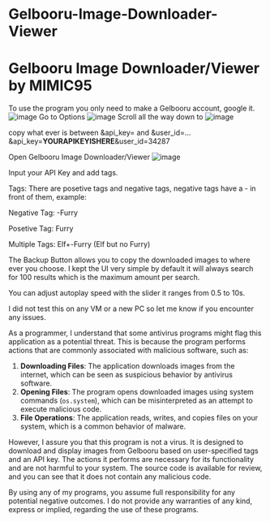 # Gelbooru-Image-Downloader-Viewer
<h1>Gelbooru Image Downloader/Viewer by MIMIC95</h1>

To use the program you only need to make a Gelbooru account, google it. 
![image](https://github.com/user-attachments/assets/80f7bf9b-f3e5-4d14-b8d8-706b38470294)
Go to Options
![image](https://github.com/user-attachments/assets/1b04d040-6cf2-4fe1-a62c-631fa7f65289)
Scroll all the way down to 
![image](https://github.com/user-attachments/assets/efb64f02-cce3-454a-ac51-a9f7066dfe9a)

copy what ever is between &api_key= and &user_id=... 
&api_key=<b>YOURAPIKEYISHERE</b>&user_id=34287

Open Gelbooru Image Downloader/Viewer
![image](https://github.com/user-attachments/assets/eed66c4b-6fdc-43c4-8229-8cd60dfcba00)

Input your API Key and add tags.

Tags:
There are posetive tags and negative tags, negative tags have a - in front of them, example:

Negative Tag:
-Furry

Posetive Tag:
Furry

Multiple Tags:
Elf+-Furry (Elf but no Furry)


The Backup Button allows you to copy the downloaded images to where ever you choose.
I kept the UI very simple by default it will always search for 100 results which is the maximum amount per search.

You can adjust autoplay speed with the slider it ranges from 0.5 to 10s.

I did not test this on any VM or a new PC so let me know if you encounter any issues.

As a programmer, I understand that some antivirus programs might flag this application as a potential threat. 
This is because the program performs actions that are commonly associated with malicious software, such as:

1. **Downloading Files**: The application downloads images from the internet, which can be seen as suspicious behavior by antivirus software.
2. **Opening Files**: The program opens downloaded images using system commands (`os.system`), which can be misinterpreted as an attempt to execute malicious code.
3. **File Operations**: The application reads, writes, and copies files on your system, which is a common behavior of malware.

However, I assure you that this program is not a virus. 
It is designed to download and display images from Gelbooru based on user-specified tags and an API key. 
The actions it performs are necessary for its functionality and are not harmful to your system. 
The source code is available for review, and you can see that it does not contain any malicious code.

By using any of my programs, you assume full responsibility for any potential negative outcomes. 
I do not provide any warranties of any kind, express or implied, regarding the use of these programs.
